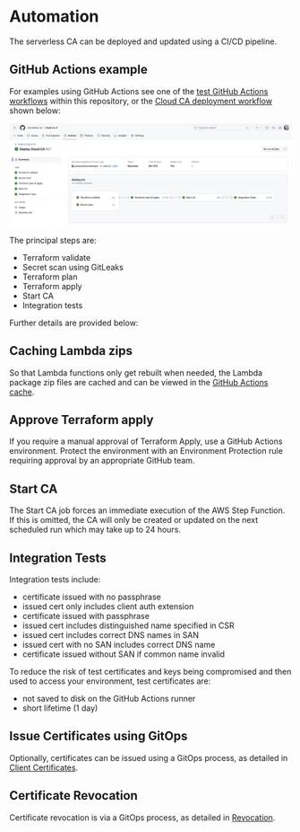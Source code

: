 # Automation

The serverless CA can be deployed and updated using a CI/CD pipeline.

## GitHub Actions example

For examples using GitHub Actions see one of the [test GitHub Actions workflows](https://github.com/serverless-ca/terraform-aws-ca/blob/main/.github/workflows/ecdsa_default.yml) within this repository, or the [Cloud CA deployment workflow](https://github.com/serverless-ca/cloud-ca/blob/main/.github/workflows/deploy.yml) shown below:

![Alt text](images/deployment-workflow.png?raw=true "GitHub Actions workflow")

The principal steps are:

* Terraform validate
* Secret scan using GitLeaks
* Terraform plan
* Terraform apply
* Start CA
* Integration tests

Further details are provided below:

## Caching Lambda zips
So that Lambda functions only get rebuilt when needed, the Lambda package zip files are cached and can be viewed in the [GitHub Actions cache](https://github.com/serverless-ca/terraform-aws-ca/actions/caches).

## Approve Terraform apply
If you require a manual approval of Terraform Apply, use a GitHub Actions environment. Protect the environment with an Environment Protection rule requiring approval by an appropriate GitHub team.

## Start CA
The Start CA job forces an immediate execution of the AWS Step Function. If this is omitted, the CA will only be created or updated on the next scheduled run which may take up to 24 hours.

## Integration Tests
Integration tests include:
* certificate issued with no passphrase
* issued cert only includes client auth extension
* certificate issued with passphrase
* issued cert includes distinguished name specified in CSR
* issued cert includes correct DNS names in SAN
* issued cert with no SAN includes correct DNS name
* certificate issued without SAN if common name invalid 

To reduce the risk of test certificates and keys being compromised and then used to access your environment, test certificates are:
* not saved to disk on the GitHub Actions runner
* short lifetime (1 day)

## Issue Certificates using GitOps

Optionally, certificates can be issued using a GitOps process, as detailed in [Client Certificates](client-certificates.md#gitops).

## Certificate Revocation

Certificate revocation is via a GitOps process, as detailed in [Revocation](./revocation.md#revoking-a-certificate).
